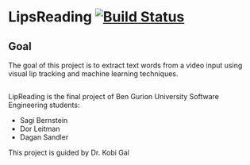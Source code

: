 LipsReading [![Build Status](https://secure.travis-ci.org/sagioto/LipsReading.png)](http://travis-ci.org/sagioto/LipsReading)
==========

## Goal

The goal of this project is to extract text words from a video input using visual lip tracking and machine learning techniques.

## 

LipReading is the final project of Ben Gurion University Software Engineering students:
* Sagi Bernstein
* Dor Leitman
* Dagan Sandler

This project is guided by Dr. Kobi Gal